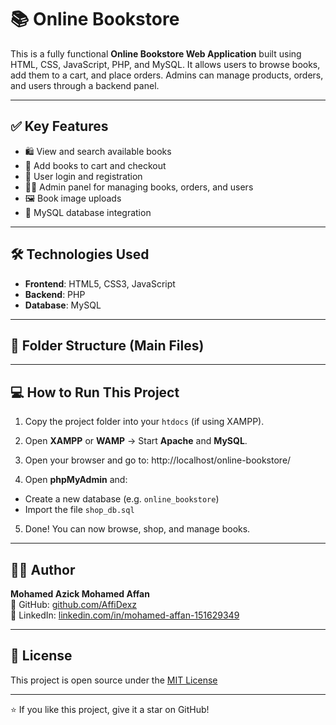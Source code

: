 # 📚 Online Bookstore

This is a fully functional **Online Bookstore Web Application** built using HTML, CSS, JavaScript, PHP, and MySQL. It allows users to browse books, add them to a cart, and place orders. Admins can manage products, orders, and users through a backend panel.

---

## ✅ Key Features

- 🛍️ View and search available books
- 🛒 Add books to cart and checkout
- 🔐 User login and registration
- 👨‍💼 Admin panel for managing books, orders, and users
- 🖼️ Book image uploads
- 📂 MySQL database integration

---

## 🛠️ Technologies Used

- **Frontend**: HTML5, CSS3, JavaScript
- **Backend**: PHP
- **Database**: MySQL

---

## 📂 Folder Structure (Main Files)


---

## 💻 How to Run This Project

1. Copy the project folder into your `htdocs` (if using XAMPP).
2. Open **XAMPP** or **WAMP** → Start **Apache** and **MySQL**.
3. Open your browser and go to: http://localhost/online-bookstore/

4. Open **phpMyAdmin** and:
- Create a new database (e.g. `online_bookstore`)
- Import the file `shop_db.sql`
5. Done! You can now browse, shop, and manage books.

---

## 🙋‍♂️ Author

**Mohamed Azick Mohamed Affan**  
🔗 GitHub: [github.com/AffiDexz](https://github.com/AffiDexz)  
🔗 LinkedIn: [linkedin.com/in/mohamed-affan-151629349](https://linkedin.com/in/mohamed-affan-151629349)

---

## 📜 License

This project is open source under the [MIT License](LICENSE)

---

⭐ If you like this project, give it a star on GitHub!


